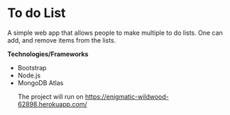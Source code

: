  <h1>To do List</h1>

A simple web app that allows people to make multiple to do lists. One can add, and remove items from the lists.

<strong>Technologies/Frameworks</strong>
<ul>
 <li>Bootstrap</li>
 <li>Node.js</li>
 <li>MongoDB Atlas</li>

The project will run on https://enigmatic-wildwood-62898.herokuapp.com/
